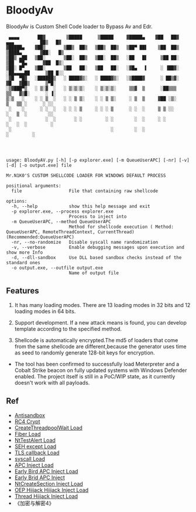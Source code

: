 # BloodyAv
BloodyAv is Custom Shell Code loader to Bypass Av and Edr.

```
 ▄▄▄▄       ██▓        ▒█████      ▒█████     ▓█████▄    ▓██   ██▓    ▄▄▄          ██▒   █▓
▓█████▄    ▓██▒       ▒██▒  ██▒   ▒██▒  ██▒   ▒██▀ ██▌    ▒██  ██▒   ▒████▄       ▓██░   █▒
▒██▒ ▄██   ▒██░       ▒██░  ██▒   ▒██░  ██▒   ░██   █▌     ▒██ ██░   ▒██  ▀█▄      ▓██  █▒░
▒██░ █▀    ▒██░       ▒██   ██░   ▒██   ██░   ░▓█▄   ▌     ░ ▐██▓░   ░██▄▄▄▄██      ▒██ █░░
░▓█  ▀█▓   ░██████▒   ░ ████▓▒░   ░ ████▓▒░   ░▒████▓      ░ ██▒▓░    ▓█   ▓██▒      ▒▀█░  
░▒▓███▀▒   ░ ▒░▓  ░   ░ ▒░▒░▒░    ░ ▒░▒░▒░     ▒▒▓  ▒      ░██▒▒▒     ▒▒   ▓▒█░      ░ ▐░  
▒░▒   ░    ░ ░ ▒  ░   ░ ░ ▒ ▒░    ░ ░ ▒ ▒░     ░ ▒  ▒     ▓██ ░▒░      ▒   ▒▒ ░      ░ ░░  
 ░    ░      ░ ░  ░   ░ ░ ░ ▒     ░ ░ ░ ▒      ░ ░  ░     ▒ ▒ ░░       ░   ▒  ░        ░░  
 ░             ░  ░       ░ ░         ░ ░        ░  ░     ░ ░          ░   ░  ░         ░  
 ░                                      ░        ░  ░                         ░         ░




usage: BloodyAV.py [-h] [-p explorer.exe] [-m QueueUserAPC] [-nr] [-v] [-d] [-o output.exe] file

Mr.N1K0'S CUSTOM SHELLCODE LOADER FOR WINDOWS DEFAULT PROCESS

positional arguments:
  file                  File that containing raw shellcode

options:
  -h, --help            show this help message and exit
  -p explorer.exe, --process explorer.exe
                        Process to inject into
  -m QueueUserAPC, --method QueueUserAPC
                        Method for shellcode execution ( Method: QueueUserAPC, RemoteThreadContext, CurrentThread) (Recommended:QueueUserAPC)
  -nr, --no-randomize   Disable syscall name randomization
  -v, --verbose         Enable debugging messages upon execution and show more Info
  -d, --dll-sandbox     Use DLL based sandbox checks instead of the standard ones
  -o output.exe, --outfile output.exe
                        Name of output file
```



## Features

1. It has many loading modes. There are 13 loading modes in 32 bits and 12 loading modes in 64 bits.

2. Support development. If a new attack means is found, you can develop template according to the specified method.

3. Shellcode is automatically encrypted.The md5 of loaders that come from the same shellcode are different,because the generator uses time as seed to randomly generate 128-bit keys for encryption.


- The tool has been confirmed to successfully load Meterpreter and a Cobalt Strike beacon on fully updated systems with Windows Defender enabled. The project itself is still in a PoC/WIP state, as it currently doesn't work with all payloads.



## Ref

- [Antisandbox](https://0xpat.github.io/Malware_development_part_2/)
- [RC4 Crypt](https://www.52pojie.cn/thread-800115-1-1.html)
- [CreateThreadpoolWait Load](https://www.ired.team/offensive-security/code-injection-process-injection/shellcode-execution-via-createthreadpoolwait)
- [Fiber Load](https://www.ired.team/offensive-security/code-injection-process-injection/executing-shellcode-with-createfiber)
- [NtTestAlert Load](https://www.ired.team/offensive-security/code-injection-process-injection/shellcode-execution-in-a-local-process-with-queueuserapc-and-nttestalert)
- [SEH except Load](https://idiotc4t.com/code-and-dll-process-injection/seh-code-execute)
- [TLS callback Load](https://idiotc4t.com/code-and-dll-process-injection/tls-code-execute)
- [syscall Load](https://modexp.wordpress.com/2020/06/01/syscalls-disassembler/)
- [APC Inject Load](https://www.ired.team/offensive-security/code-injection-process-injection/apc-queue-code-injection)
- [Early Bird APC Inject Load](https://www.ired.team/offensive-security/code-injection-process-injection/early-bird-apc-queue-code-injection)
- [Early Brid APC Inject](https://www.ired.team/offensive-security/code-injection-process-injection/early-bird-apc-queue-code-injection)
- [NtCreateSection Inject Load](https://www.ired.team/offensive-security/code-injection-process-injection/ntcreatesection-+-ntmapviewofsection-code-injection)
- [OEP Hiijack Hiijack Inject Load](https://www.ired.team/offensive-security/code-injection-process-injection/addressofentrypoint-code-injection-without-virtualallocex-rwx)
- [Thread Hiijack Inject Load](https://idiotc4t.com/code-and-dll-process-injection/setcontext-hijack-thread)
- 《加密与解密4》

